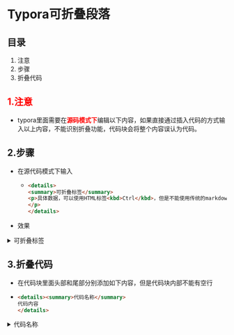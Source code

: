 # Typora可折叠段落



## 目录

1. 注意
2. 步骤
3. 折叠代码



## <font color='red'>**1.注意**</font>

* typora里面需要在<font color='red'>**源码模式下**</font>编辑以下内容，如果直接通过插入代码的方式输入以上内容，不能识别折叠功能，代码块会将整个内容误认为代码。

  

## 2.步骤

* 在源代码模式下输入

  * ~~~html
    <details>
    <summary>可折叠标签</summary>
    <p>具体数据，可以使用HTML标签<kbd>Ctrl</kbd>，但是不能使用传统的markdown语法。
    </p>    
    </details>
    ~~~

* 效果
<details>
<summary>可折叠标签</summary>
<p>具体数据，可以使用HTML标签<kbd>Ctrl</kbd>，但是不能使用传统的markdown语法。
</p>    
</details>


## 3.折叠代码

* 在代码块里面头部和尾部分别添加如下内容，但是代码块内部不能有空行

* ~~~html
  <details><summary>代码名称</summary>
  代码内容
  </details>
  ~~~

<details>
<summary>代码名称</summary>
代码内容
</details>


